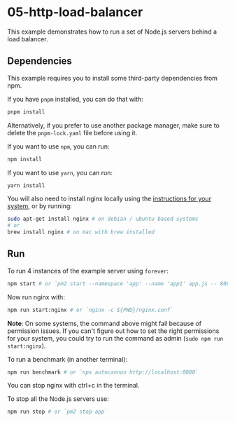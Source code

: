 # 05-http-load-balancer

This example demonstrates how to run a set of Node.js servers behind a load
balancer.

## Dependencies

This example requires you to install some third-party dependencies from npm.

If you have `pnpm` installed, you can do that with:

```bash
pnpm install
```

Alternatively, if you prefer to use another package manager, make sure to delete
the `pnpm-lock.yaml` file before using it.

If you want to use `npm`, you can run:

```bash
npm install
```

If you want to use `yarn`, you can run:

```bash
yarn install
```

You will also need to install nginx locally using the
[instructions for your system](https://nodejsdp.link/nginx-install), or by
running:

```bash
sudo apt-get install nginx # on debian / ubuntu based systems
# or
brew install nginx # on mac with brew installed
```

## Run

To run 4 instances of the example server using `forever`:

```bash
npm start # or `pm2 start --namespace 'app' --name 'app1' app.js -- 8081 && pm2 start --namespace 'app' --name 'app2' app.js -- 8082 && pm2 start --namespace 'app' --name 'app3' app.js -- 8083 && pm2 start --namespace 'app' --name 'app4' app.js -- 8084`
```

Now run nginx with:

```bash
npm run start:nginx # or `nginx -c ${PWD}/nginx.conf`
```

**Note**: On some systems, the command above might fail because of permission
issues. If you can't figure out how to set the right permissions for your
system, you could try to run the command as admin (`sudo npm run start:nginx`).

To run a benchmark (in another terminal):

```bash
npm run benchmark # or `npx autocannon http://localhost:8080`
```

You can stop nginx with ctrl+c in the terminal.

To stop all the Node.js servers use:

```bash
npm run stop # or `pm2 stop app`
```
